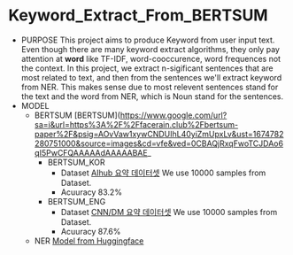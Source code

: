 # **Keyword_Extract_From_BERTSUM**
+ PURPOSE
  This project aims to produce Keyword from user input text. Even though there are many keyword extract algorithms, they only pay attention at **word** like TF-IDF, word-cooccurence, word frequences not the context.
  In this project, we extract n-sigificant sentences that are most related to text, and then from the sentences we'll extract keyword from NER.
  This makes sense due to most relevent sentences stand for the text and the word from NER, which is Noun stand for the sentences.
+ MODEL
  + BERTSUM
    [BERTSUM](https://www.google.com/url?sa=i&url=https%3A%2F%2Ffacerain.club%2Fbertsum-paper%2F&psig=AOvVaw1xywCNDUIhL40yiZmUpxLv&ust=1674782280751000&source=images&cd=vfe&ved=0CBAQjRxqFwoTCJDAo6qI5PwCFQAAAAAdAAAAABAE_
    + BERTSUM_KOR
      + Dataset
        [AIhub 요약 데이터셋](https://aihub.or.kr/aihubdata/data/view.do?currMenu=115&topMenu=100&aihubDataSe=realm&dataSetSn=97)
        We use 10000 samples from Dataset.
      + Acuuracy
        83.2%
    + BERTSUM_ENG
      + Dataset
        [CNN/DM 요약 데이터셋](https://github.com/abisee/cnn-dailymail)
        We use 10000 samples from Dataset.
      + Acuuracy
        87.6%
  + NER
    [Model from Huggingface](https://huggingface.co/xlm-roberta-large-finetuned-conll03-english)
    
